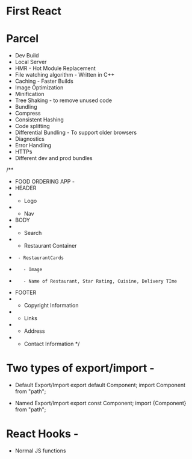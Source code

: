 # First React

# Parcel
- Dev Build
- Local Server
- HMR - Hot Module Replacement
- File watching algorithm - Written in C++
- Caching - Faster Builds
- Image Optimization
- Minification
- Tree Shaking - to remove unused code
- Bundling
- Compress
- Consistent Hashing
- Code splitting
- Differential Bundling - To support older browsers
- Diagnostics
- Error Handling
- HTTPs
- Different dev and prod bundles

/**
 * FOOD ORDERING APP -
 * HEADER
 *  - Logo
 *  - Nav
 * BODY
 *  - Search
 *  - Restaurant Container
 *      - RestaurantCards
 *        - Image
 *        - Name of Restaurant, Star Rating, Cuisine, Delivery TIme
 * FOOTER
 *  - Copyright Information
 *  - Links
 *  - Address
 *  - Contact Information
 */

 # Two types of export/import -
 - Default Export/Import
 export default Component;
 import Component from "path";

 - Named Export/Import
 export const Component;
 import {Component} from "path";

# React Hooks -
- Normal JS functions